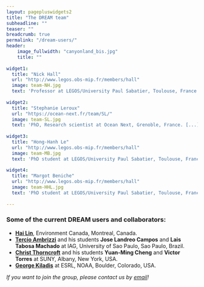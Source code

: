 ```yaml
---
layout: pagepluswidgets2
title: "The DREAM team"
subheadline: ""
teaser: ""
breadcrumb: true
permalink: "/dream-users/"
header:
    image_fullwidth: "canyonland_bis.jpg"
    title: ""
   
widget1:
  title: "Nick Hall"
  url: "http://www.legos.obs-mip.fr/members/hall"
  image: team-NH.jpg
  text: 'Professor at LEGOS/University Paul Sabatier, Toulouse, France.'
  
widget2:
  title: "Stephanie Leroux"
  url: "https://ocean-next.fr/team/SL/"
  image: team-SL.jpg
  text: 'PhD, Research scientist at Ocean Next, Grenoble, France. [...]'  
   
widget3:
  title: "Hong-Hanh Le"
  url: "http://www.legos.obs-mip.fr/members/hall"
  image: team-MB.jpg
  text: 'PhD student at LEGOS/University Paul Sabatier, Toulouse, France. [...]'  
  
widget4:
  title: "Margot Beniche"
  url: "http://www.legos.obs-mip.fr/members/hall"
  image: team-HHL.jpg
  text: 'PhD student at LEGOS/University Paul Sabatier, Toulouse, France. [...]'  
  
---
```


### Some of the current DREAM users and collaborators:

* __[Hai Lin](https://www.researchgate.net/profile/Hai_Lin10)__,  Environment Canada, Montreal, Canada.
* __[Tercio Ambrizzi](https://www.researchgate.net/profile/Tercio_Ambrizzi/2)__ and his students __Jose Landreo Campos__ and __Lais Tabosa Machado__  at IAG, University of Sao Paulo, Sao Paulo, Brazil.
* __[Christ Thorncroft](https://www.albany.edu/atmos/christopher-thorncroft.php)__ and his students __Yuan-Ming Cheng__ and __Victor Torres__ at SUNY, Albany, New York, USA.
* __[George Kiladis](https://www.esrl.noaa.gov/psd/people/george.kiladis/)__ at ESRL, NOAA, Boulder, Colorado, USA.

_If you want to join the group, please contact us by [email](https://dream-gcm.github.io/contact/)!_
